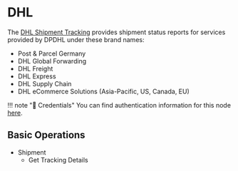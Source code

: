 # DHL

The [DHL Shipment Tracking](https://developer.dhl.com/api-reference/shipment-tracking/) provides shipment status reports for services provided by DPDHL under these brand names:

- Post & Parcel Germany
- DHL Global Forwarding
- DHL Freight
- DHL Express
- DHL Supply Chain
- DHL eCommerce Solutions (Asia-Pacific, US, Canada, EU)

!!! note "🔑 Credentials"
    You can find authentication information for this node [here](/integrations/credentials/dhl/).


## Basic Operations

* Shipment
    * Get Tracking Details
